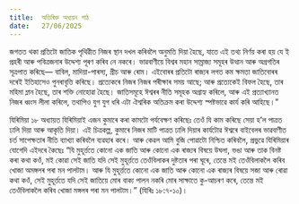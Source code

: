 ```yaml
---
title:  অতিৰিক্ত অধ্যয়ন পাঠ
date:   27/06/2025
---
```


জগতত থকা প্ৰতিটো জাতিক পৃথিৱীত নিজৰ স্থান দখল কৰিবলৈ অনুমতি দিয়া হৈছে, যাতে এই তথ্য নিৰ্ণয় কৰা হয় যে ই প্ৰহৰী আৰু পবিত্ৰজনাৰ উদ্দেশ্য পূৰণ কৰিব নে নকৰে। ভাৱবাণীয়ে বিশ্বৰ মহান সাম্রাজ্য সমূহৰ উত্থান আৰু অগ্ৰগতিৰ সূত্রপাত কৰিছে— বাবিল, মাদিয়া-পাৰস্য, গ্ৰীচ আৰু ৰোম। এইবোৰৰ প্ৰতিটো ৰাজ্যৰ লগত কম ক্ষমতা জাতিবোৰৰ দৰেই ইতিহাসেও পুনৰাবৃত্তি কৰিছে। প্রত্যেকৰে নিজৰ নিজৰ পৰীক্ষাৰ সময় আছে; আৰু প্রত্যেকেই বিফল হৈছে, তাৰ মহিমা ম্লান হৈছে, তাৰ শক্তি নোহোৱা হৈছে। জাতিসমূহে ঈশ্বৰৰ নীতি সমূহক অগ্রাহ্য কৰিলে, আৰু এই প্রত্যাখ্যানত নিজৰ ধ্বংস লীলা কৰিলে, তথাপিও যুগ যুগ ধৰি এটা ঐশ্বৰিক অতিক্ৰম কৰা উদ্দেশ্য স্পষ্টভাৱে কার্য কৰি আহিছে।”

যিৰিমিয়া ১৮ অধ্যায়ত যিৰিমিয়াই এজন কুমাৰে কৰা কামটো পৰ্যবেক্ষণ কৰিছেঃ তেওঁ যি কাম কৰিছে সেয়া হ’ল পাত্ৰত ঢালি দিয়া আৰু আকৃতি দিয়া। এই চিত্রকল্প, কুমাৰে নিজৰ মাটি পাত্ৰত ঢালি দিয়াৰ কাৰ্যটোৱ ঈশ্বৰে বাইবেলৰ ভাৱবাণীত চৰ্ত সাপেক্ষতাৰ নীতি ব্যাখ্যা কৰিবলৈ ব্যৱহাৰ কৰে। আৰু কেৱল আমি বুজি পোৱাটো নিশ্চিত কৰিবলৈ, প্ৰভুৱে যিৰিমিয়াৰ যোগেদি এইদৰে কৈছেঃ “যি মুহূৰ্ত্ততে কোনো এক জাতি আৰু কোনো এক ৰাজ্যৰ বিষয়ে উঘলা, ভঙা আৰু তাক বিনষ্ট কৰা কথা কওঁ, মই কোৱা সেই জাতি যদি সেই মুহূৰ্ত্ততে তেওঁবিলাকৰ দুষ্টতাৰ পৰা ঘূৰে, তেন্তে মই তেওঁবিলাকলৈ কৰিব খোজা অমঙ্গলৰ পৰা মন পালটাম। আৰু যি মুহূৰ্ত্ততে কোনো এক জাতি আৰু কোনো এক ৰাজ্যৰ বিষয়ে সজা আৰু ৰোৱা কথা কওঁ, সেই মুহূৰ্ত্ততে যদি সেই জাতিয়ে মোৰ বাক্য পালন নকৰি মোৰ সাক্ষাতে কু-আচৰণ কৰে, তেন্তে মই তেওঁবিলাকলৈ কৰিব খোজা মঙ্গলৰ পৰা মন পালটাম।” (যিৰিঃ ১৮:৭-১০)। 